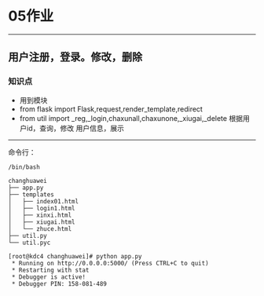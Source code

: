 # 05作业

------
## 用户注册，登录。修改，删除
### 知识点
* 用到模块
 * from flask import Flask,request,render_template,redirect
 * from util import _reg,_login,chaxunall,chaxunone,_xiugai,_delete
根据用户id，查询，修改 用户信息，展示


------
命令行：
```
/bin/bash

changhuawei
├── app.py
├── templates
│   ├── index01.html
│   ├── login1.html
│   ├── xinxi.html
│   ├── xiugai.html
│   └── zhuce.html
├── util.py
└── util.pyc

[root@kdc4 changhuawei]# python app.py 
 * Running on http://0.0.0.0:5000/ (Press CTRL+C to quit)
 * Restarting with stat
 * Debugger is active!
 * Debugger PIN: 158-081-489



```


